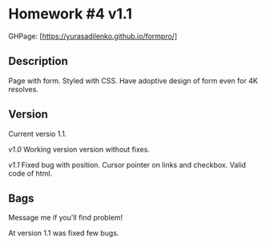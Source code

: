 Homework #4 v1.1
===

GHPage: [https://yurasadilenko.github.io/formpro/] 

Description
---

Page with form. Styled with CSS. Have adoptive design of form even for 4K resolves.

Version 
---

Current versio 1.1.  

_v1.0_
Working version version without fixes. 

_v1.1_
 Fixed bug with position. 
 Cursor pointer on links and checkbox.
 Valid code of html. 
 

Bags 
---

Message me if you'll find problem! 

At version 1.1 was fixed few bugs.
